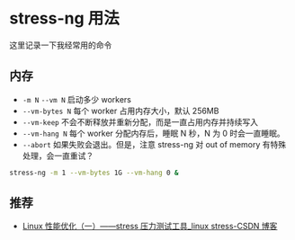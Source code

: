 # stress-ng 用法

这里记录一下我经常用的命令

## 内存

- `-m N` `--vm N` 启动多少 workers
- `--vm-bytes N` 每个 worker 占用内存大小，默认 256MB
- `--vm-keep` 不会不断释放并重新分配，而是一直占用内存并持续写入
- `--vm-hang N` 每个 worker 分配内存后，睡眠 N 秒，N 为 0 时会一直睡眠。
- `--abort` 如果失败会退出。但是，注意 stress-ng 对 out of memory 有特殊处理，会一直重试？

```bash
stress-ng -m 1 --vm-bytes 1G --vm-hang 0 &
```

## 推荐

- [Linux 性能优化（一）——stress 压力测试工具\_linux stress-CSDN 博客](https://blog.csdn.net/A642960662/article/details/123030151)
